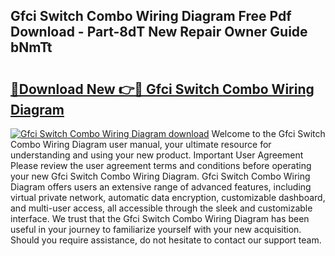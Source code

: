 ## Gfci Switch Combo Wiring Diagram Free Pdf Download - Part-8dT New Repair Owner Guide bNmTt

# <h2><a href="http://dfj9xdz.blite.top/?on=Gfci+Switch+Combo+Wiring+Diagram">🔗Download New 👉🔴 Gfci Switch Combo Wiring Diagram</a></h2>

[![Gfci Switch Combo Wiring Diagram download](https://i.imgur.com/lujVjoI.png)](http://dfj9xdz.blite.top/?on=Gfci+Switch+Combo+Wiring+Diagram)
Welcome to the Gfci Switch Combo Wiring Diagram user manual, your ultimate resource for understanding and using your new product. Important User Agreement Please review the user agreement terms and conditions before operating your new Gfci Switch Combo Wiring Diagram. Gfci Switch Combo Wiring Diagram offers users an extensive range of advanced features, including virtual private network, automatic data encryption, customizable dashboard, and multi-user access, all accessible through the sleek and customizable interface. We trust that the Gfci Switch Combo Wiring Diagram has been useful in your journey to familiarize yourself with your new acquisition. Should you require assistance, do not hesitate to contact our support team.

